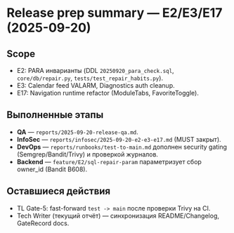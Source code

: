 # Release prep summary — E2/E3/E17 (2025-09-20)

## Scope
- E2: PARA инварианты (DDL `20250920_para_check.sql`, `core/db/repair.py`, `tests/test_repair_habits.py`).
- E3: Calendar feed VALARM, Diagnostics auth cleanup.
- E17: Navigation runtime refactor (ModuleTabs, FavoriteToggle).

## Выполненные этапы
- **QA** — `reports/2025-09-20-release-qa.md`.
- **InfoSec** — `reports/infosec/2025-09-20-e2-e3-e17.md` (MUST закрыт).
- **DevOps** — `reports/runbooks/test-to-main.md` дополнен security gating (Semgrep/Bandit/Trivy) и проверкой журналов.
- **Backend** — `feature/E2/sql-repair-param` параметризует сбор owner_id (Bandit B608).

## Оставшиеся действия
- TL Gate-5: fast-forward `test -> main` после проверки Trivy на CI.
- Tech Writer (текущий отчёт) — синхронизация README/Changelog, GateRecord docs.
